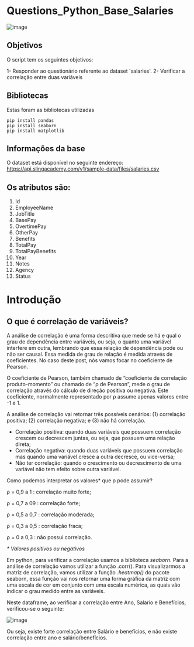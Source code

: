 # Questions_Python_Base_Salaries

![image](https://github.com/PenseJoyce/Questions_Python_Base_Salaries/assets/77034969/f0db2849-8221-46ca-89ae-1a1c49c4d445)

## Objetivos

O script tem os seguintes objetivos:

1- Responder ao questionário referente ao dataset 'salaries'.
2- Verificar a correlação entre duas variáveis


## Bibliotecas 

Estas foram as bibliotecas utilizadas

```
pip install pandas
pip install seaborn
pip install matplotlib
```

## Informações da base 

O dataset está disponível no seguinte endereço: https://api.slingacademy.com/v1/sample-data/files/salaries.csv


## Os atributos são:

1. Id
2. EmployeeName
3. JobTitle
4. BasePay
5. OvertimePay
6. OtherPay
7. Benefits
8. TotalPay
9. TotalPayBenefits
10. Year
11. Notes
12. Agency
13. Status

# Introdução 

## O que é correlação de variáveis? #

A análise de correlação é uma forma descritiva que mede se há e qual o grau de dependência entre variáveis, ou seja, o quanto uma variável interfere em outra, lembrando que essa relação de dependência pode ou não ser causal. Essa medida de grau de relação é medida através de coeficientes. No caso deste post, nós vamos focar no coeficiente de Pearson.

O coeficiente de Pearson, também chamado de “coeficiente de correlação produto-momento” ou chamado de “ρ de Pearson”, mede o grau de correlação através do cálculo de direção positiva ou negativa. Este coeficiente, normalmente representado por ρ assume apenas valores entre -1 e 1.

A análise de correlação vai retornar três possíveis cenários: (1) correlação positiva; (2) correlação negativa; e (3) não há correlação.

* Correlação positiva: quando duas variáveis que possuem correlação crescem ou decrescem juntas, ou seja, que possuem uma relação direta;
* Correlação negativa: quando duas variáveis que possuem correlação mas quando uma variável cresce a outra decresce, ou vice-versa;
* Não ter correlação: quando o crescimento ou decrescimento de uma variável não tem efeito sobre outra variável.

Como podemos interpretar os valores*  que ρ pode assumir?

ρ = 0,9 a 1 : correlação muito forte; 

ρ = 0,7 a 09 : correlação forte;

ρ = 0,5 a 0,7 : correlação moderada;

ρ = 0,3 a 0,5 : correlação fraca;

ρ = 0 a 0,3 : não possui correlação.

_* Valores positivos ou negativos_

Em python, para verificar a correlação usamos a biblioteca _seaborn_. Para a análise de correlação vamos utilizar a função .corr(). Para visualizarmos a matriz de correlação, vamos utilizar a função _.heatmap()_ do pacote seaborn, essa função vai nos retornar uma forma gráfica da matriz com uma escala de cor em conjunto com uma escala numérica, as quais vão indicar o grau medido entre as variáveis.

Neste dataframe, ao verificar a correlação entre Ano, Salario e Benefícios, verificou-se o seguinte:

![image](https://github.com/PenseJoyce/Questions_Python_Base_Salaries/assets/77034969/cdafee86-2ba7-480f-b371-97fb460c062c)

Ou seja, existe forte correlação entre Salário e benefícios, e não existe correlação entre ano e salário/benefícios.




